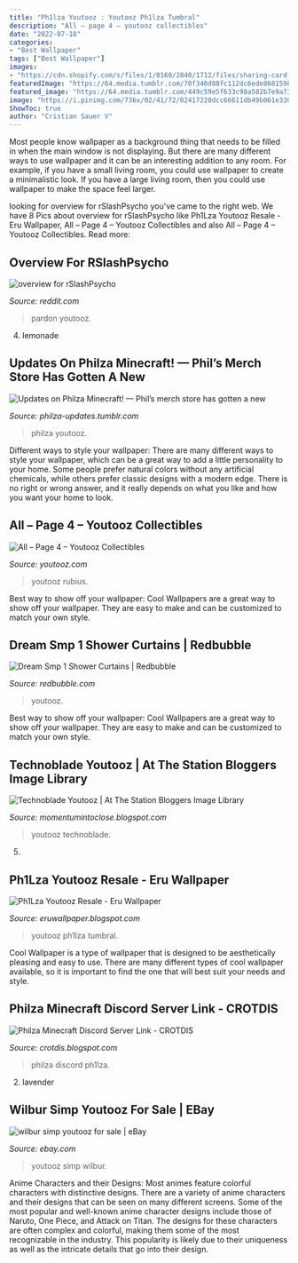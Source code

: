 ```yaml
---
title: "Ph1lza Youtooz : Youtooz Ph1lza Tumbral"
description: "All – page 4 – youtooz collectibles"
date: "2022-07-18"
categories:
- "Best Wallpaper"
tags: ["Best Wallpaper"]
images:
- "https://cdn.shopify.com/s/files/1/0160/2840/1712/files/sharing-card_50666bd9-c1b0-44a1-8aed-863007d81858.jpg?v=1608781395"
featuredImage: "https://64.media.tumblr.com/70f340d88fc112dc6ede86815987d12c/ff838891814e8e3e-4d/s250x250_c1/bd479d568412a4404a38fd5fc939cb8caf23dc45.png"
featured_image: "https://64.media.tumblr.com/449c59e5f633c98a582b7e9a739b8963/dca3c9369b10a0a8-cc/s1280x1920/cdcd856a5c61420f0ec9433a192cc1d4d5ac3047.jpg"
image: "https://i.pinimg.com/736x/02/41/72/02417220dcc66611db49b061e33030bd.jpg"
ShowToc: true
author: "Cristian Sauer V"
---
```



Most people know wallpaper as a background thing that needs to be filled in when the main window is not displaying. But there are many different ways to use wallpaper and it can be an interesting addition to any room. For example, if you have a small living room, you could use wallpaper to create a minimalistic look. If you have a large living room, then you could use wallpaper to make the space feel larger.

	

		
looking for overview for rSlashPsycho you've came to the right web. We have 8 Pics about overview for rSlashPsycho like Ph1Lza Youtooz Resale - Eru Wallpaper, All – Page 4 – Youtooz Collectibles and also All – Page 4 – Youtooz Collectibles. Read more:
		
    
## Overview For RSlashPsycho

<img loading=lazy src="https://i.redd.it/5zvtlku5yw671.png" onerror="this.onerror=null;this.src='https://tse4.mm.bing.net/th?id=OIP.LMMn0hqq4XZgCTv1GgEZcAHaH3&amp;pid=15.1';" alt="overview for rSlashPsycho">

_Source: reddit.com_

>pardon youtooz. 

	

4. lemonade 

    
## Updates On Philza Minecraft! — Phil’s Merch Store Has Gotten A New

<img loading=lazy src="https://64.media.tumblr.com/449c59e5f633c98a582b7e9a739b8963/dca3c9369b10a0a8-cc/s1280x1920/cdcd856a5c61420f0ec9433a192cc1d4d5ac3047.jpg" onerror="this.onerror=null;this.src='https://tse3.mm.bing.net/th?id=OIP.Wz8yk99fhxzGsa6ND7ctuAHaI6&amp;pid=15.1';" alt="Updates on Philza Minecraft! — Phil’s merch store has gotten a new">

_Source: philza-updates.tumblr.com_

>philza youtooz. 

	

Different ways to style your wallpaper:
There are many different ways to style your wallpaper, which can be a great way to add a little personality to your home. Some people prefer natural colors without any artificial chemicals, while others prefer classic designs with a modern edge. There is no right or wrong answer, and it really depends on what you like and how you want your home to look.

    
## All – Page 4 – Youtooz Collectibles

<img loading=lazy src="https://cdn.shopify.com/s/files/1/0160/2840/1712/files/sharing-card_50666bd9-c1b0-44a1-8aed-863007d81858.jpg?v=1608781395" onerror="this.onerror=null;this.src='https://tse3.mm.bing.net/th?id=OIP.CCquD-qHvpEqHdVQE7FDPAHaD4&amp;pid=15.1';" alt="All – Page 4 – Youtooz Collectibles">

_Source: youtooz.com_

>youtooz rubius. 

	

Best way to show off your wallpaper:
Cool Wallpapers are a great way to show off your wallpaper. They are easy to make and can be customized to match your own style.

    
## Dream Smp 1 Shower Curtains | Redbubble

<img loading=lazy src="https://ih1.redbubble.net/image.2682381808.6436/ur,shower_curtain_closed,square,600x600.1.jpg" onerror="this.onerror=null;this.src='https://tse2.mm.bing.net/th?id=OIP.nC17u2RlkQ6D1S4G5C-KuQHaHa&amp;pid=15.1';" alt="Dream Smp 1 Shower Curtains | Redbubble">

_Source: redbubble.com_

>youtooz. 

	

Best way to show off your wallpaper:
Cool Wallpapers are a great way to show off your wallpaper. They are easy to make and can be customized to match your own style.

    
## Technoblade Youtooz | At The Station Bloggers Image Library

<img loading=lazy src="https://i.pinimg.com/736x/02/41/72/02417220dcc66611db49b061e33030bd.jpg" onerror="this.onerror=null;this.src='https://tse3.mm.bing.net/th?id=OIP.XJXYzSZGOYXnAFEp7X0owQHaJD&amp;pid=15.1';" alt="Technoblade Youtooz | At The Station Bloggers Image Library">

_Source: momentumintoclose.blogspot.com_

>youtooz technoblade. 

	

5.

    
## Ph1Lza Youtooz Resale - Eru Wallpaper

<img loading=lazy src="https://64.media.tumblr.com/70f340d88fc112dc6ede86815987d12c/ff838891814e8e3e-4d/s250x250_c1/bd479d568412a4404a38fd5fc939cb8caf23dc45.png" onerror="this.onerror=null;this.src='https://tse4.mm.bing.net/th?id=OIP.hbwhRc7qziOZTiwJttrjXQAAAA&amp;pid=15.1';" alt="Ph1Lza Youtooz Resale - Eru Wallpaper">

_Source: eruwallpaper.blogspot.com_

>youtooz ph1lza tumbral. 

	

Cool Wallpaper is a type of wallpaper that is designed to be aesthetically pleasing and easy to use. There are many different types of cool wallpaper available, so it is important to find the one that will best suit your needs and style.

    
## Philza Minecraft Discord Server Link - CROTDIS

<img loading=lazy src="https://pbs.twimg.com/media/EcFWBknXgAEdOV1.jpg" onerror="this.onerror=null;this.src='https://tse1.mm.bing.net/th?id=OIP.e_2iLraXKDt_JistmsvxYQHaH0&amp;pid=15.1';" alt="Philza Minecraft Discord Server Link - CROTDIS">

_Source: crotdis.blogspot.com_

>philza discord ph1lza. 

	

2. lavender 

    
## Wilbur Simp Youtooz For Sale | EBay

<img loading=lazy src="https://i.ebayimg.com/thumbs/images/g/YZUAAOSwt81gFiSc/s-l225.jpg" onerror="this.onerror=null;this.src='https://tse3.mm.bing.net/th?id=OIP.sbvUVgLJW-gEcNh5dILjvwAAAA&amp;pid=15.1';" alt="wilbur simp youtooz for sale | eBay">

_Source: ebay.com_

>youtooz simp wilbur. 

	

Anime Characters and their Designs: Most animes feature colorful characters with distinctive designs.
There are a variety of anime characters and their designs that can be seen on many different screens. Some of the most popular and well-known anime character designs include those of Naruto, One Piece, and Attack on Titan. The designs for these characters are often complex and colorful, making them some of the most recognizable in the industry. This popularity is likely due to their uniqueness as well as the intricate details that go into their design.

